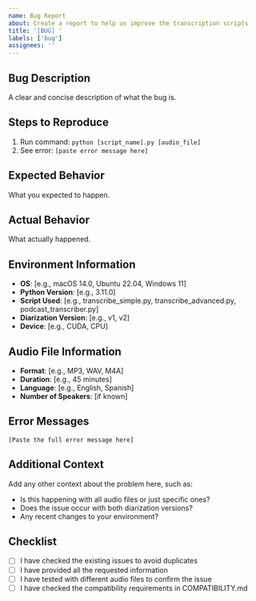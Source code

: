 ```yaml
---
name: Bug Report
about: Create a report to help us improve the transcription scripts
title: '[BUG] '
labels: ['bug']
assignees: ''
---
```


## Bug Description
A clear and concise description of what the bug is.

## Steps to Reproduce
1. Run command: `python [script_name].py [audio_file]`
2. See error: `[paste error message here]`

## Expected Behavior
What you expected to happen.

## Actual Behavior
What actually happened.

## Environment Information
- **OS**: [e.g., macOS 14.0, Ubuntu 22.04, Windows 11]
- **Python Version**: [e.g., 3.11.0]
- **Script Used**: [e.g., transcribe_simple.py, transcribe_advanced.py, podcast_transcriber.py]
- **Diarization Version**: [e.g., v1, v2]
- **Device**: [e.g., CUDA, CPU]

## Audio File Information
- **Format**: [e.g., MP3, WAV, M4A]
- **Duration**: [e.g., 45 minutes]
- **Language**: [e.g., English, Spanish]
- **Number of Speakers**: [if known]

## Error Messages
```
[Paste the full error message here]
```

## Additional Context
Add any other context about the problem here, such as:
- Is this happening with all audio files or just specific ones?
- Does the issue occur with both diarization versions?
- Any recent changes to your environment?

## Checklist
- [ ] I have checked the existing issues to avoid duplicates
- [ ] I have provided all the requested information
- [ ] I have tested with different audio files to confirm the issue
- [ ] I have checked the compatibility requirements in COMPATIBILITY.md 